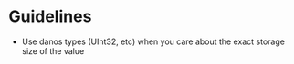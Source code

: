 # Guidelines

* Use danos types (UInt32, etc) when you care about the exact storage size of the value 